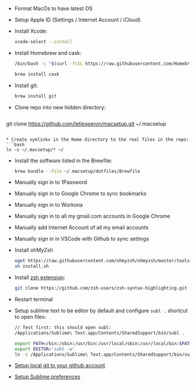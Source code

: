 * Format MacOs to have latest OS
* Setup Apple ID (Settings / Internet Account / iCloud)

* Install Xcode:
  ```bash
  xcode-select --install
  ```

* Install Homebrew and cask:
  ```bash
  /bin/bash -c "$(curl -fsSL https://raw.githubusercontent.com/Homebrew/install/HEAD/install.sh)"

  brew install cask
  ```

* Install git:
  ```bash
  brew install git
  ```

* Clone repo into new hidden directory:
  ```bash
git clone https://github.com/letiesperon/macsetup.git ~/.macsetup
  ```

* Create symlinks in the Home directory to the real files in the repo:
  ```bash
  ln -s ~/.macsetup/* ~/
  ```

* Install the software listed in the Brewfile:
  ```bash
  brew bundle --file ~/.macsetup/dotfiles/Brewfile
  ```

* Manually sign in to 1Password
* Manually sign in to Google Chrome to sync bookmarks
* Manually sign in to Workona
* Manually sign in to all my gmail.com accounts in Google Chrome
* Manually add Internet Account of all my email accounts
* Manually sign in in VSCode with Github to sync settings

* Install ohMyZsh
  ```bash
  wget https://raw.githubusercontent.com/ohmyzsh/ohmyzsh/master/tools/install.sh
  sh install.sh
  ```

* Install [zsh extension](https://formulae.brew.sh/formula/zsh-syntax-highlighting):
  ```bash
  git clone https://github.com/zsh-users/zsh-syntax-highlighting.git ${ZSH_CUSTOM:-~/.oh-my-zsh/custom}/plugins/zsh-syntax-highlighting
  ```

* Restart terminal

* Setup sublime text to be editor by default and configure `subl .` shortcut to open files:
  ```bash
  // Test first: this should open subl:
  /Applications/Sublime\ Text.app/Contents/SharedSupport/bin/subl .

  export PATH=/bin:/sbin:/usr/bin:/usr/local/sbin:/usr/local/bin:$PATH
  export EDITOR='subl -w'
  ln -s /Applications/Sublime\ Text.app/Contents/SharedSupport/bin/subl /usr/local/bin/subl
  ```

* [Setup local git to your github account](https://gist.github.com/letiesperon/ce8217bc99195032f9dda3c67b424150)
* [Setup Sublime preferences](https://gist.github.com/letiesperon/7090a100902871cb2b9f6941a1f430ed)

